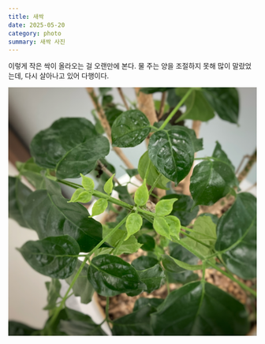 ```yaml
---
title: 새싹
date: 2025-05-20
category: photo
summary: 새싹 사진
---
```


<script>
    export let src;
</script>

이렇게 작은 싹이 올라오는 걸 오랜만에 본다. 물 주는 양을 조절하지 못해 많이 말랐었는데, 다시 살아나고 있어 다행이다.

<img 
    src="/images/2025/250520_sprout.jpg" 
    alt="sprout" 
    class="post-square"
    loading="lazy"
/>